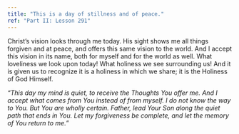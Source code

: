 ```yaml
---
title: "This is a day of stillness and of peace."
ref: "Part II: Lesson 291"
---
```


Christ’s vision looks through me today. His sight shows me all things
forgiven and at peace, and offers this same vision to the world. And I
accept this vision in its name, both for myself and for the world as
well. What loveliness we look upon today! What holiness we see
surrounding us! And it is given us to recognize it is a holiness in
which we share; it is the Holiness of God Himself.

*“This day my mind is quiet, to receive the Thoughts You offer me. And I
accept what comes from You instead of from myself. I do not know the way
to You. But You are wholly certain. Father, lead Your Son along the
quiet path that ends in You. Let my forgiveness be complete, and let the
memory of You return to me.”*

